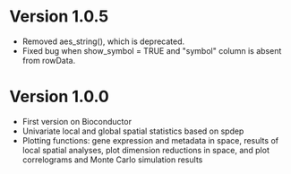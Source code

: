 # Version 1.0.5
* Removed aes_string(), which is deprecated.
* Fixed bug when show_symbol = TRUE and "symbol" column is absent from rowData.

# Version 1.0.0

* First version on Bioconductor
* Univariate local and global spatial statistics based on spdep
* Plotting functions: gene expression and metadata in space, results of local spatial analyses, plot dimension reductions in space, and plot correlograms and Monte Carlo simulation results
